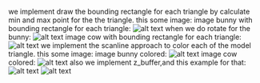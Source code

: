 we implement draw the bounding rectangle for each triangle by calculate min and max point for the the triangle. this some image:
image bunny with bounding rectangle for each triangle: ![alt text](https://github.com/HaifaGraphicsCourses/computer-graphics-2023-mohamad-arrabi-mohamad-khaleel/blob/master/Assignment2Report/bunny%20triangle%20bounding.png)
when we do rotate for the bunny: ![alt text](https://github.com/HaifaGraphicsCourses/computer-graphics-2023-mohamad-arrabi-mohamad-khaleel/blob/master/Assignment2Report/bunny%20triangle%20bounding%20rotate.png)
image cow with bounding rectangle for each triangle: ![alt text](https://github.com/HaifaGraphicsCourses/computer-graphics-2023-mohamad-arrabi-mohamad-khaleel/blob/master/Assignment2Report/cow%20triangle%20bounding.png)
we implement the scanline approach to color each of the model triangle. this some image:
image bunny colored: ![alt text](https://github.com/HaifaGraphicsCourses/computer-graphics-2023-mohamad-arrabi-mohamad-khaleel/blob/master/Assignment2Report/colored%20bunny.png)
image cow colored: ![alt text](https://github.com/HaifaGraphicsCourses/computer-graphics-2023-mohamad-arrabi-mohamad-khaleel/blob/master/Assignment2Report/colored%20cow.png)
also we implement z_buffer,and this example for that: ![alt text](https://github.com/HaifaGraphicsCourses/computer-graphics-2023-mohamad-arrabi-mohamad-khaleel/blob/master/Assignment2Report/z_buffer%20before.jpeg)
![alt text](https://github.com/HaifaGraphicsCourses/computer-graphics-2023-mohamad-arrabi-mohamad-khaleel/blob/master/Assignment2Report/z_buffer%20after.jpeg)
